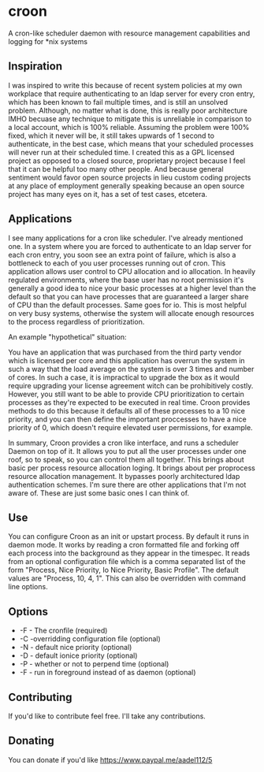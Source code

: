 # croon
A cron-like scheduler daemon with resource management capabilities and logging for *nix systems

## Inspiration
I was inspired to write this because of recent system policies at my own workplace that require authenticating to an ldap server for every cron entry, which has been known to fail multiple times, and is still an unsolved problem. Although, no matter what is done, this is really poor architecture IMHO becuase any technique to mitigate this is unreliable in comparison to a local account, which is 100% reliable. Assuming the problem were 100% fixed, which it never will be, it still takes upwards of 1 second to authenticate, in the best case, which means that your scheduled processes will never run at their scheduled time. I created this as a GPL licensed project as opposed to a closed source, proprietary project because I feel that it can be helpful too many other people. And because general sentiment would favor open source projects in lieu custom coding projects at any place of employment generally speaking because an open source project has many eyes on it, has a set of test cases, etcetera. 

## Applications
I see many applications for a cron like scheduler. I've already mentioned one. In a system where you are forced to authenticate to an ldap server for each cron entry, you soon see an extra point of failure, which is also a bottleneck to each of you user processes running out of cron. This application allows user control to CPU allocation and io allocation. In heavily regulated environments, where the base user has no root permission it's generally a good idea to nice your basic processes at a higher level than the default so that you can have processes that are guaranteed a larger share of CPU than the default processes. Same goes for io. This is most helpful on very busy systems, otherwise the system will allocate enough resources to the process regardless of prioritization.

An example "hypothetical" situation:

You have an application that was purchased from the third party vendor which is licensed per core and this application has overrun the system in such a way that the load average on the system is over 3 times and number of cores. In such a case, it is impractical to upgrade the box as it would require upgrading your license agreement witch can be prohibitively costly. However, you still want to be able to provide CPU prioritization to certain processes as they're expected to be executed in real time. Croon provides methods to do this because it defaults all of these processes to a 10 nice priority, and you can then define the important proccesses to have a nice priority of 0, which doesn't require elevated user permissions, for example.

In summary, Croon provides a cron like interface, and runs a scheduler Daemon on top of it. It allows you to put all the user processes under one roof, so to speak, so you can control them all together. This brings about basic per process resource allocation loging. It brings about per proprocess resource allocation management. It bypasses poorly architectured ldap authentication schemes. I'm sure there are other applications that I'm not aware of. These are just some basic ones I can think of.

## Use
You can configure Croon as an init or upstart process. By default it runs in daemon mode. It works by reading a cron formatted file and forking off each process into the background as they appear in the timespec. It reads from an optional configuration file which is a comma separated list of the form "Process, Nice Priority, Io Nice Priority, Basic Profile". The default values are "Process, 10, 4, 1". This can also be overridden with command line options.

## Options
* -F - The cronfile (required)
* -C -overridding configuration file (optional)
* -N - default nice priority (optional)
* -D - default ionice priority (optional)
* -P - whether or not to perpend time (optional)
* -F - run in foreground instead of as daemon (optional)

## Contributing
If you'd like to contribute feel free. I'll take any contributions.

## Donating
You can donate if you'd like https://www.paypal.me/aadel112/5
